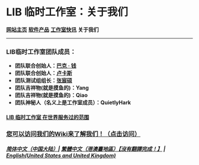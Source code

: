 # LIB 临时工作室：关于我们

**[网站主页](index)** **[软件产品](Software)** **[工作室快讯](News)** **关于我们**

------------

### LIB临时工作室团队成员：

- **团队联合创始人：[巴克 · 钱](introduction/member/Buck_Qian)**
- **团队联合创始人：[卢卡斯](introduction/member/Lucas)**
- **团队测试组组长：[张宸硕](introduction/member/Mike_Zhang)**
- **团队吉祥物(就是摸鱼的)：Yang**
- **团队吉祥物(就是摸鱼的)：Qiao**
- **团队神秘人（名义上是工作室成员）：QuietlyHark**

#### [LIB 临时工作室 在世界服务过的范围](https://libps.github.io/LIBPS_in_the_World.jpg)
### [您可以访问我们的Wiki来了解我们！（点击访问）](/introduction/studio-wiki/wiki-index)

##### [简体中文（中国大陆）](About_us)| [繁體中文（港澳臺地區）【沒有翻譯完成！】](tc/About_us) | **[English(United States and United Kingdom)](en/About_us)**
